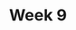 ---
    title: Week 9
    weekNumber: 9
    days:
      - date: 2022-11-21
        events:
          "**LEC 24**{: .label .label-lecture } Prediction and Correlation":
            "[CIT 15, 15.1-15.2](https://inferentialthinking.com/chapters/15/Prediction.html)"
                
          "**DIS 9**{: .label .label-disc } Normal Curve and CLT":
      - date: 2022-11-22
        events:
          
          "**HW 7**{: .label .label-hw } **[Confidence Intervals, Normal Distributions, and the CLT](http://datahub.ucsd.edu/user-redirect/git-sync?repo=https://github.com/dsc-courses/dsc10-2022-fa&subPath=homeworks/hw07/hw07.ipynb)**":
      - date: 2022-11-23
        events:
          "**LEC 25**{: .label .label-lecture } Regression and Least Squares":
            "[CIT 15.2-15.4](https://inferentialthinking.com/chapters/15/2/Regression_Line.html)"
                
      - date: 2022-11-25
        events:
          
          "No Lecture (Thanksgiving 🦃)":
      - date: 2022-11-26
        events:
          "**Lab 8**{: .label .label-lab } **[Regression](http://datahub.ucsd.edu/user-redirect/git-sync?repo=https://github.com/dsc-courses/dsc10-2022-fa&subPath=labs/lab08/lab08.ipynb)**":
---